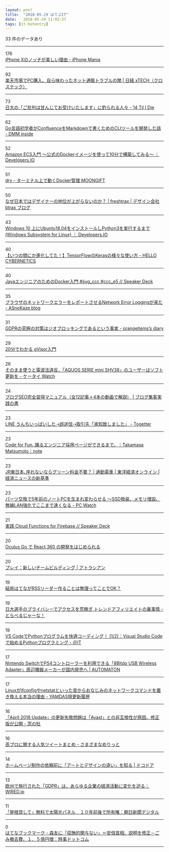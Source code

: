 ```yaml
---
layout: post
title:  "2018-05-29 はてぶIT"
date:   2018-05-29 11:02:37
tags: [it-hotentry]
---
```

33 件のデータあり

<hr><div class="row">
<div class="col-1"><span class="badge badge-pill badge-success h2">176</span></div>
<div class="col-11"><a href='https://iphone-mania.jp/news-213657/' target='_blank'>iPhone Xのノッチが美しい理由 - iPhone Mania</a></div>
</div>
<hr>
<div class="row">
<div class="col-1"><span class="badge badge-pill badge-success h2">92</span></div>
<div class="col-11"><a href='http://tech.nikkeibp.co.jp/atcl/nxt/column/18/00138/052200072/' target='_blank'>楽天市場でPC購入、自ら味わったネット通販トラブルの闇 | 日経 xTECH（クロステック）</a></div>
</div>
<hr>
<div class="row">
<div class="col-1"><span class="badge badge-pill badge-success h2">73</span></div>
<div class="col-11"><a href='http://sumida.hatenablog.com/entry/2018/05/28/210000' target='_blank'>日大の「ご批判は甘んじてお受けいたします」に釣られる人々 - 14 Til I Die</a></div>
</div>
<hr>
<div class="row">
<div class="col-1"><span class="badge badge-pill badge-success h2">62</span></div>
<div class="col-11"><a href='https://inside.dmm.com/entry/2018/05/28/golang-cli-tool' target='_blank'>Go言語初学者がConfluenceをMarkdownで書くためのCLIツールを開発した話 - DMM inside</a></div>
</div>
<hr>
<div class="row">
<div class="col-1"><span class="badge badge-pill badge-success h2">52</span></div>
<div class="col-11"><a href='https://dev.classmethod.jp/cloud/aws/amazon-ecs-entrance-1/' target='_blank'>Amazon ECS入門 〜公式のDockerイメージを使って10分で構築してみる〜 ｜ Developers.IO</a></div>
</div>
<hr>
<div class="row">
<div class="col-1"><span class="badge badge-pill badge-success h2">51</span></div>
<div class="col-11"><a href='https://www.moongift.jp/2018/05/dry-%E3%82%BF%E3%83%BC%E3%83%9F%E3%83%8A%E3%83%AB%E4%B8%8A%E3%81%A7%E5%8B%95%E3%81%8Fdocker%E7%AE%A1%E7%90%86/' target='_blank'>dry - ターミナル上で動くDocker管理 MOONGIFT</a></div>
</div>
<hr>
<div class="row">
<div class="col-1"><span class="badge badge-pill badge-success h2">50</span></div>
<div class="col-11"><a href='http://blog.btrax.com/jp/2018/05/29/designers-in-japan/' target='_blank'>なぜ日本ではデザイナーの地位が上がらないのか？ | freshtrax | デザイン会社 btrax ブログ</a></div>
</div>
<hr>
<div class="row">
<div class="col-1"><span class="badge badge-pill badge-success h2">43</span></div>
<div class="col-11"><a href='https://dev.classmethod.jp/tool/wslonubuntu18/' target='_blank'>Windows 10 上にUbuntu18.04をインストールしPython3を実行するまで(Windows Subsystem for Linux) ｜ Developers.IO</a></div>
</div>
<hr>
<div class="row">
<div class="col-1"><span class="badge badge-pill badge-success h2">40</span></div>
<div class="col-11"><a href='http://s0sem0y.hatenablog.com/entry/2018/05/28/180012' target='_blank'>【いつの間にか進化してた！】TensorFlowのKerasの様々な使い方 - HELLO CYBERNETICS</a></div>
</div>
<hr>
<div class="row">
<div class="col-1"><span class="badge badge-pill badge-success h2">40</span></div>
<div class="col-11"><a href='https://speakerdeck.com/sammy7th/javaenziniafalsetamefalsedockerru-men-number-jjug-ccc-number-ccc-e5' target='_blank'>JavaエンジニアのためのDocker入門 #jjug_ccc #ccc_e5 // Speaker Deck</a></div>
</div>
<hr>
<div class="row">
<div class="col-1"><span class="badge badge-pill badge-success h2">35</span></div>
<div class="col-11"><a href='https://asnokaze.hatenablog.com/entry/2018/05/28/210830' target='_blank'>ブラウザのネットワークエラーをレポートさせるNetwork Error Loggingが来た - ASnoKaze blog</a></div>
</div>
<hr>
<div class="row">
<div class="col-1"><span class="badge badge-pill badge-success h2">31</span></div>
<div class="col-11"><a href='http://www.orangeitems.com/entry/2018/05/28/172907' target='_blank'>GDPRの究極の対策はジオブロッキングであるという事実 - orangeitems’s diary</a></div>
</div>
<hr>
<div class="row">
<div class="col-1"><span class="badge badge-pill badge-success h2">29</span></div>
<div class="col-11"><a href='https://www.slideshare.net/uzy_exe/201805gvisorintroduciton' target='_blank'>20分でわかる gVisor入門</a></div>
</div>
<hr>
<div class="row">
<div class="col-1"><span class="badge badge-pill badge-success h2">26</span></div>
<div class="col-11"><a href='https://k-tai.watch.impress.co.jp/docs/news/1124347.html' target='_blank'>そのまま使うと電波法違反、「AQUOS SERIE mini SHV38」のユーザーはソフト更新を - ケータイ Watch</a></div>
</div>
<hr>
<div class="row">
<div class="col-1"><span class="badge badge-pill badge-success h2">24</span></div>
<div class="col-11"><a href='https://arata01.info/blog-seo-manual' target='_blank'>ブログSEO完全習得マニュアル（全12記事＋4本の動画で解説） | ブログ集客実践の書</a></div>
</div>
<hr>
<div class="row">
<div class="col-1"><span class="badge badge-pill badge-success h2">23</span></div>
<div class="col-11"><a href='https://togetter.com/li/1231775' target='_blank'>LINE うんちいっぱいした⇢誤送信⇢取引先「承知致しました」 - Togetter</a></div>
</div>
<hr>
<div class="row">
<div class="col-1"><span class="badge badge-pill badge-success h2">23</span></div>
<div class="col-11"><a href='https://note.mu/stam_mat2/n/n6dcf9acda98d' target='_blank'>Code for Fun. 踊るエンジニア採用ページができるまで。｜Takamasa Matsumoto｜note</a></div>
</div>
<hr>
<div class="row">
<div class="col-1"><span class="badge badge-pill badge-success h2">23</span></div>
<div class="col-11"><a href='https://toyokeizai.net/articles/-/221999' target='_blank'>JR東日本､座れないならグリーン料金不要？ | 通勤電車 | 東洋経済オンライン | 経済ニュースの新基準</a></div>
</div>
<hr>
<div class="row">
<div class="col-1"><span class="badge badge-pill badge-success h2">23</span></div>
<div class="col-11"><a href='https://pc.watch.impress.co.jp/docs/news/1124190.html' target='_blank'>パーツ交換で5年前のノートPCを生まれ変わらせる ～SSD換装、メモリ増設、無線LAN強化でここまで速くなる - PC Watch</a></div>
</div>
<hr>
<div class="row">
<div class="col-1"><span class="badge badge-pill badge-success h2">21</span></div>
<div class="col-11"><a href='https://speakerdeck.com/starhoshi/shi-jian-cloud-functions-for-firebase' target='_blank'>実践 Cloud Functions for Firebase // Speaker Deck</a></div>
</div>
<hr>
<div class="row">
<div class="col-1"><span class="badge badge-pill badge-success h2">20</span></div>
<div class="col-11"><a href='https://dev.to/jgs/oculus-go--react-360--29lg' target='_blank'>Oculus Go で React 360 の開発をはじめられる</a></div>
</div>
<hr>
<div class="row">
<div class="col-1"><span class="badge badge-pill badge-success h2">20</span></div>
<div class="col-11"><a href='https://ja.atlassian.com/team-playbook/plays' target='_blank'>プレイ：新しいチームビルディング | アトラシアン</a></div>
</div>
<hr>
<div class="row">
<div class="col-1"><span class="badge badge-pill badge-success h2">19</span></div>
<div class="col-11"><a href='https://anond.hatelabo.jp/20180528081018' target='_blank'>結局はてながRSSリーダー作ることは無理ってことでOK？</a></div>
</div>
<hr>
<div class="row">
<div class="col-1"><span class="badge badge-pill badge-success h2">19</span></div>
<div class="col-11"><a href='http://www.jarna.jp/entry/blog-trendaffiliate' target='_blank'>日大選手のプライバシーでアクセスを荒稼ぎ トレンドアフィリエイトの裏事情 - とらべるじゃーな！</a></div>
</div>
<hr>
<div class="row">
<div class="col-1"><span class="badge badge-pill badge-success h2">19</span></div>
<div class="col-11"><a href='http://www.atmarkit.co.jp/ait/articles/1805/29/news031.html' target='_blank'>VS CodeでPythonプログラムを快適コーディング！ (1/2)：Visual Studio Codeで始めるPythonプログラミング - ＠IT</a></div>
</div>
<hr>
<div class="row">
<div class="col-1"><span class="badge badge-pill badge-success h2">17</span></div>
<div class="col-11"><a href='http://jp.automaton.am/articles/newsjp/20180528-68683/' target='_blank'>Nintendo SwitchでPS4コントローラーを利用できる「8Bitdo USB Wireless Adapter」周辺機器メーカーが国内発売へ | AUTOMATON</a></div>
</div>
<hr>
<div class="row">
<div class="col-1"><span class="badge badge-pill badge-success h2">17</span></div>
<div class="col-11"><a href='http://d.hatena.ne.jp/yomoyomo/20180529/ifconfigandnetstat' target='_blank'>Linuxがifconfigやnetstatといった昔からおなじみのネットワークコマンドを置き換える本当の理由 - YAMDAS現更新履歴</a></div>
</div>
<hr>
<div class="row">
<div class="col-1"><span class="badge badge-pill badge-success h2">16</span></div>
<div class="col-11"><a href='https://forest.watch.impress.co.jp/docs/news/1124147.html' target='_blank'>「April 2018 Update」の更新失敗問題は「Avast」との非互換性が原因、修正版が公開 - 窓の杜</a></div>
</div>
<hr>
<div class="row">
<div class="col-1"><span class="badge badge-pill badge-success h2">16</span></div>
<div class="col-11"><a href='http://blog.livedoor.jp/manamerit/archives/65797023.html' target='_blank'>高プロに関する人気ツイートまとめ - さまざまなめりっと</a></div>
</div>
<hr>
<div class="row">
<div class="col-1"><span class="badge badge-pill badge-success h2">14</span></div>
<div class="col-11"><a href='https://docodoor.co.jp/staffblog/difference-between-art-and-design/' target='_blank'>ホームページ制作の依頼前に「アートとデザインの違い」を知る | ドコドア</a></div>
</div>
<hr>
<div class="row">
<div class="col-1"><span class="badge badge-pill badge-success h2">13</span></div>
<div class="col-11"><a href='https://wired.jp/2018/05/29/gdpr-will-change-the-web-and-more/' target='_blank'>欧州で施行された「GDPR」は、あらゆる企業の経済活動に変化を迫る｜WIRED.jp</a></div>
</div>
<hr>
<div class="row">
<div class="col-1"><span class="badge badge-pill badge-success h2">11</span></div>
<div class="col-11"><a href='https://www.asahi.com/articles/ASL5Y2PG5L4RPUTB002.html' target='_blank'>「屋根貸して」無料で太陽光パネル　１０年前後で所有権：朝日新聞デジタル</a></div>
</div>
<hr>
<div class="row">
<div class="col-1"><span class="badge badge-pill badge-success h2">0</span></div>
<div class="col-11"><a href='http://b.hatena.ne.jp/entry/s/www.jiji.com/jc/article?k=2018052800661&g=eco' target='_blank'>はてなブックマーク - 森友に「収賄的関与ない」＝安倍首相、説明を修正－ごみ撤去費、１．５億円増：時事ドットコム</a></div>
</div>
<hr>

